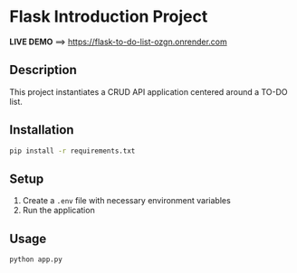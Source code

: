 # Flask Introduction Project

**LIVE DEMO** ==> https://flask-to-do-list-ozgn.onrender.com

## Description
This project instantiates a CRUD API application centered around a TO-DO list. 

## Installation
```bash
pip install -r requirements.txt
```

## Setup
1. Create a `.env` file with necessary environment variables
2. Run the application

## Usage
```bash
python app.py
```
